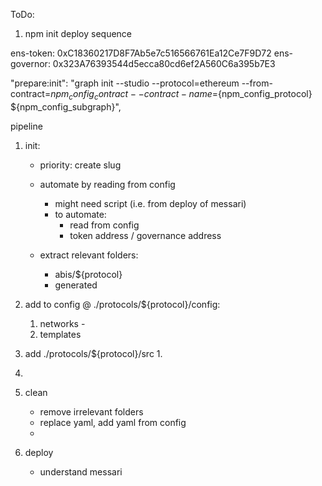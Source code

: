 ToDo:

1. npm init deploy sequence

ens-token: 0xC18360217D8F7Ab5e7c516566761Ea12Ce7F9D72
ens-governor: 0x323A76393544d5ecca80cd6ef2A560C6a395b7E3

 "prepare:init": "graph init --studio --protocol=ethereum --from-contract=${npm_config_contract} --contract-name=${npm_config_protocol} ${npm_config_subgraph}",
 
 
pipeline
1. init:
    - priority: create slug
    - automate by reading from config
        - might need script (i.e. from deploy of messari)
        - to automate:
            - read from config
            - token address / governance address
            
    - extract relevant folders:
        - abis/${protocol}
        - generated

2. add to config @ ./protocols/${protocol}/config:
    1. networks - 
    2. templates

3. add ./protocols/${protocol}/src
    1. 

4. 

5. clean
    - remove irrelevant folders
    - replace yaml, add yaml from config
    - 
    
6. deploy
    - understand messari
